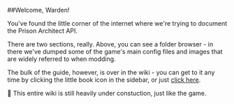 ##Welcome, Warden!

You've found the little corner of the internet where we're trying to document the Prison Architect API.

There are two sections, really. Above, you can see a folder browser - in there we've dumped some of the game's main config files and images that are widely referred to when modding.

The bulk of the guide, however, is over in the wiki - you can get to it any time by clicking the little book icon in the sidebar, or just [click here](https://github.com/aubergine10/Prison-Architect-API/wiki).

:construction: This entire wiki is still heavily under constuction, just like the game.
